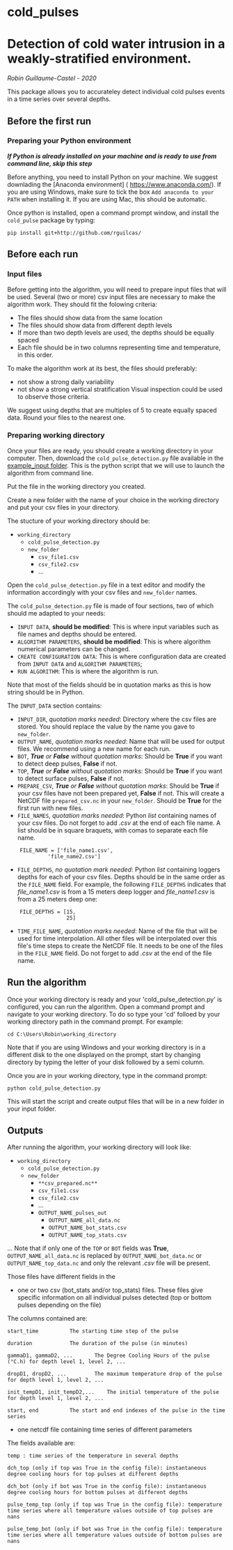 # cold_pulses
# Detection of cold water intrusion in a weakly-stratified environment.
*Robin Guillaume-Castel - 2020*

 

This package allows you to accurateley detect individual cold pulses events in a time series over several depths.

## Before the first run
### Preparing your Python environment

***If Python is already installed on your machine and is ready to use from command line, skip this step***

Before anything, you need to install Python on your machine. We suggest downlading the [Anaconda environment] ( https://www.anaconda.com/). If you are using Windows, make sure to tick the box `Add anaconda to your PATH` when installing it. If you are using Mac, this should be automatic.

Once python is installed, open a command prompt window, and install the `cold_pulse` package by typing: 
```
pip install git+http://github.com/rguilcas/
```
## Before each run
### Input files
Before getting into the algorithm, you will need to prepare input files that will be used. Several (two or more) csv input files are necessary to make the algorithm work. They should fit the folowing criteria:
- The files should show data from the same location
- The files should show data from different depth levels
- If more than two depth levels are used, the depths should be equally spaced
- Each file should be in two columns representing time and temperature, in this order.

To make the algorithm work at its best, the files should preferably:
- not show a strong daily variability
- not show a strong vertical stratification
Visual inspection could be used to observe those criteria.

We suggest using depths that are multiples of 5 to create equally spaced data. Round your files to the nearest one.
### Preparing working directory
Once your files are ready, you should create a working directory in your computer.
Then, download the `cold_pulse_detection.py` file available in the [example_input folder](https://github.com/downloads/rguilcas/cold_pulses/tree/master/example_input/cold_pulse_detection.py). This is the python script that we will use to launch the algorithm from command line.

Put the file in the working directory you created. 

Create a new folder with the name of your choice in the working directory and put your csv files in your directory.

The stucture of your working directory should be:
- `working_directory`
  - `cold_pulse_detection.py`
  - `new_folder`
    - `csv_file1.csv`
    - `csv_file2.csv`
    - ...

Open the `cold_pulse_detection.py` file in a text editor and modify the information accordingly with your csv files and `new_folder` names.

The `cold_pulse_detection.py` file is made of four sections, two of which should me adapted to your needs:
- `INPUT DATA`, **should be modified**: This is where input variables such as file names and depths should be entered. 
- `ALGORITHM PARAMETERS`, **should be modified**: This is where algorithm numerical parameters can be changed.
- `CREATE CONFIGURATION DATA`: This is where configuration data are created from `INPUT DATA` and `ALGORITHM PARAMETERS`;
- `RUN ALGORITHM`: This is where the algorithm is run.

Note that most of the fields should be in quotation marks as this is how string should be in Python.

The `INPUT_DATA` section contains:
- `INPUT_DIR`, *quotation marks needed*: Directory where the csv files are stored. You should replace the value by the name you gave to `new_folder`.
- `OUTPUT_NAME`, *quotation marks needed*: Name that will be used for output files. We recommend using a new name for each run.
- `BOT`, ***True** or **False** without quotation marks*: Should be **True** if you want to detect deep pulses, **False** if not.
- `TOP`, ***True** or **False** without quotation marks*: Should be **True** if you want to detect surface pulses, **False** if not.
- `PREPARE_CSV`, ***True** or **False** without quotation marks*: Should be **True** if your csv files have not been prepared yet, **False** if not. This will create a NetCDF file `prepared_csv.nc` in your `new_folder`. Should be **True** for the first run with new files.
- `FILE_NAMES`, *quotation marks needed*: Python *list* containing names of your csv files. Do not forget to add *.csv* at the end of each file name. A list should be in square braquets, with comas to separate each file name.
```
    FILE_NAME = ['file_name1.csv',
    		 'file_name2.csv']
```
- `FILE_DEPTHS`, *no quotation mark needed*: Python *list* containing loggers depths for each of your csv files. Depths should be in the same order as the `FILE_NAME` field. For example, the following `FILE_DEPTHS` indicates that *file_name1.csv* is from a 15 meters deep logger and *file_name1.csv* is from a 25 meters deep one:
```
    FILE_DEPTHS = [15,
                   25]
```

- `TIME_FILE_NAME`, *quotation marks needed*: Name of the file that will be used for time interpolation. All other files will be interpolated over this file's time steps to create the NetCDF file. It needs to be one of the files in the `FILE_NAME` field. Do not forget to add *.csv* at the end of the file name.

## Run the algorithm
Once your working directory is ready and your 'cold_pulse_detection.py' is configured, you can run the algorithm. Open a command prompt and navigate to your working directory. To do so type your 'cd' folloed by your working directory path in the command prompt. For example:
```
cd C:\Users\Robin\working_directory
```
Note that if you are using Windows and your working directory is in a different disk to the one displayed on the prompt, start by changing directory by typing the letter of your disk followed by a semi column.

Once you are in your working directory, type in the command prompt:
```
python cold_pulse_detection.py
```
This will start the script and create output files that will be in a new folder in your input folder. 

## Outputs
After running the algorithm, your working directory will look like:
- `working_directory`
  - `cold_pulse_detection.py`
  - `new_folder`
    - `**csv_prepared.nc**`
    - `csv_file1.csv`
    - `csv_file2.csv`
    - ...
    - `OUTPUT_NAME_pulses_out`
      - `OUTPUT_NAME_all_data.nc`
      - `OUTPUT_NAME_bot_stats.csv`
      - `OUTPUT_NAME_top_stats.csv`
 
...
 Note that if only one of the `TOP` or `BOT` fields was **True**, `OUTPUT_NAME_all_data.nc` is replaced by `OUTPUT_NAME_bot_data.nc` or `OUTPUT_NAME_top_data.nc` and only the relevant *.csv* file will be present.

Those files have different fields in the
- one or two csv (bot_stats and/or top_stats) files. These files give specific information on all individual pulses detected (top or bottom pulses depending on the file)

The columns contained are:

	start_time			The starting time step of the pulse

	duration			The duration of the pulse (in minutes)

	gammaD1, gammaD2, ... 		The Degree Cooling Hours of the pulse (°C.h) for depth level 1, level 2, ... 

	dropD1, dropD2, ... 		The maximum temperature drop of the pulse for depth level 1, level 2, ...

	init_tempD1, init_tempD2,...    The initial temperature of the pulse for depth level 1, level 2, ...

	start, end 			The start and end indexes of the pulse in the time series

- one netcdf file containing time series of different parameters
		
The fields available are:
			
	temp : time series of the temperature in several depths

	dch_top (only if top was True in the config file): instantaneous degree cooling hours for top pulses at different depths

	dch_bot (only if bot was True in the config file): instantaneous degree cooling hours for bottom pulses at different depths

	pulse_temp_top (only if top was True in the config file): temperature time series where all temperature values outside of top pulses are nans

	pulse_temp_bot (only if bot was True in the config file): temperature time series where all temperature values outside of bottom pulses are nans

